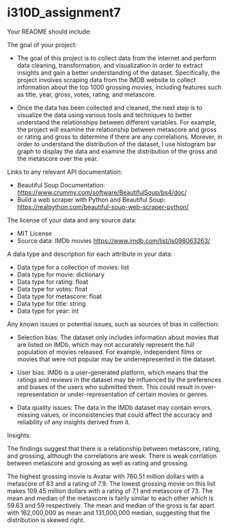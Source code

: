 # i310D_assignment7

Your README should include:

The goal of your project:

- The goal of this project is to collect data from the internet and perform data cleaning, transformation, and visualization in order to extract insights and gain a better understanding of the dataset. Specifically, the project involves scraping data from the IMDB website to collect information about the top 1000 grossing movies, including features such as title, year, gross, votes, rating, and metascore.

- Once the data has been collected and cleaned, the next step is to visualize the data using various tools and techniques to better understand the relationships between different variables. For example, the project will examine the relationship between metascore and gross or rating and gross to determine if there are any correlations. Morever, in order to understand the distribution of the dataset, I use histogram bar graph to display the data and examine the distribution of the gross and the metascore over the year.

Links to any relevant API documentation:

- Beautiful Soup Documentation: https://www.crummy.com/software/BeautifulSoup/bs4/doc/
- Build a web scraper with Python and Beautiful Soup: https://realpython.com/beautiful-soup-web-scraper-python/

The license of your data and any source data:

- MIT License
- Source data: IMDb movies https://www.imdb.com/list/ls098063263/

A data type and description for each attribute in your data:

- Data type for a collection of movies: list
- Data type for movie: dictionary
- Data type for rating: float
- Data type for votes: float
- Data type for metascore: float
- Data type for title: string
- Data type for year: int

Any known issues or potential issues, such as sources of bias in collection:

- Selection bias: The dataset only includes information about movies that are listed on IMDb, which may not accurately represent the full population of movies released. For example, independent films or movies that were not popular may be underrepresented in the dataset.

- User bias: IMDb is a user-generated platform, which means that the ratings and reviews in the dataset may be influenced by the preferences and biases of the users who submitted them. This could result in over-representation or under-representation of certain movies or genres.

- Data quality issues: The data in the IMDb dataset may contain errors, missing values, or inconsistencies that could affect the accuracy and reliability of any insights derived from it.

Insights:

The findings suggest that there is a relationship between metascore, rating, and grossing, although the correlations are weak. There is weak corrlation between metascore and grossing as well as rating and grossing.

The highest grossing movie is Avatar with 760.51 million dollars with a metascore of 83 and a rating of 7.9. The lowest grossing movie on this list makes 109.45 million dollars with a rating of 7.1 and metascore of 73. The mean and median of the metascore is fairly similar to each other which is 59.63 and 59 respectively. The mean and median of the gross is far apart with 162,000,000 as mean and 131,000,000 median, suggesting that the distribution is skewed right.
